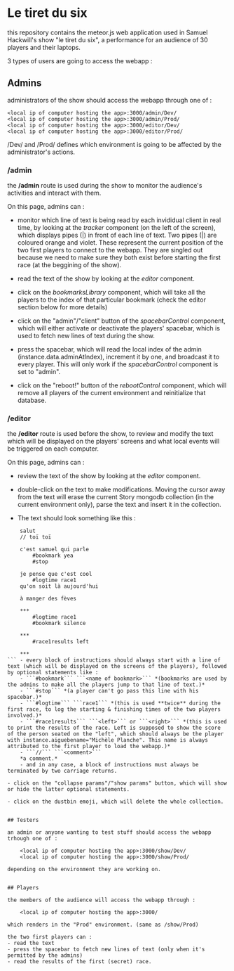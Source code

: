 # Le tiret du six

this repository contains the meteor.js web application used in Samuel Hackwill's show "le tiret du six", a performance for an audience of 30 players and their laptops.

3 types of users are going to access the webapp :

## Admins

administrators of the show should access the webapp through one of :

    <local ip of computer hosting the app>:3000/admin/Dev/
    <local ip of computer hosting the app>:3000/admin/Prod/
    <local ip of computer hosting the app>:3000/editor/Dev/
    <local ip of computer hosting the app>:3000/editor/Prod/

/Dev/ and /Prod/ defines which environment is going to be affected by the administrator's actions.

### /admin
the **/admin** route is used during the show to monitor the audience's activities and interact with them.

On this page, admins can :
- monitor which line of text is being read by each invididual client in real time, by looking at the *tracker* component (on the left of the screen), which displays pipes (|) in front of each line of text. Two pipes (|) are coloured orange and violet. These represent the current position of the two first players to connect to the webapp. They are singled out because we need to make sure they both exist before starting the first race (at the beggining of the show).

- read the text of the show by looking at the *editor* component.

- click on the *bookmarksLibrary* component, which will take all the players to the index of that particular bookmark (check the editor section below for more details)

- click on the "admin"/"client" button of the *spacebarControl* component, which will either activate or deactivate the players' spacebar, which is used to fetch new lines of text during the show.
- press the spacebar, which will read the local index of the admin (instance.data.adminAtIndex), increment it by one, and broadcast it to every player. This will only work if the *spacebarControl* component is set to "admin".

- click on the "reboot!" button of the *rebootControl* component, which will remove all players of the current environment and reinitialize that database.

### /editor
the **/editor** route is used before the show, to review and modify the text which will be displayed on the players' screens and what local events will be triggered on each computer.

On this page, admins can :
- review the text of the show by looking at the *editor* component.

- double-click on the text to make modifications. Moving the cursor away from the text will erase the current Story mongodb collection (in the current environment only), parse the text and insert it in the collection. 

- The text should look something like this :

```
    salut 
    // toï toï

    c'est samuel qui parle
        #bookmark yea
        #stop

    je pense que c'est cool
        #logtime race1 
    qu'on soit là aujourd'hui

    à manger des fèves

    ***
        #logtime race1 
        #bookmark silence

    ***
        #race1results left

    ***
``` - every block of instructions should always start with a line of text (which will be displayed on the screens of the players), followed by optional statements like :
    - ```#bookmark``` ```<name of bookmark>``` *(bookmarks are used by the admins to make all the players jump to that line of text.)*
    - ```#stop``` *(a player can't go pass this line with his spacebar.)*
    - ```#logtime``` ```race1``` *(this is used **twice** during the first race, to log the starting & finishing times of the two players involved.)*
    - ```#race1results``` ```<left>``` or ```<right>``` *(this is used to print the results of the race. Left is supposed to show the score of the person seated on the "left", which should always be the player with instance.aiguebename="Michèle Planche". This name is always attributed to the first player to load the webapp.)* 
    - ```//``` ```<comment>```
    *a comment.*
    - and in any case, a block of instructions must always be terminated by two carriage returns.

- click on the "collapse params"/"show params" button, which will show or hide the latter optional statements.

- click on the dustbin emoji, which will delete the whole collection.


## Testers

an admin or anyone wanting to test stuff should access the webapp trhough one of :

    <local ip of computer hosting the app>:3000/show/Dev/
    <local ip of computer hosting the app>:3000/show/Prod/

depending on the environment they are working on.


## Players

the members of the audience will access the webapp through :

    <local ip of computer hosting the app>:3000/

which renders in the "Prod" environment. (same as /show/Prod)

the two first players can :
- read the text
- press the spacebar to fetch new lines of text (only when it's permitted by the admins)
- read the results of the first (secret) race.

